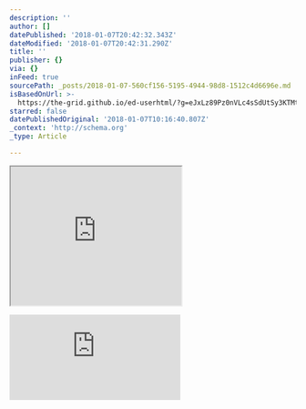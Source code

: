 ```yaml
---
description: ''
author: []
datePublished: '2018-01-07T20:42:32.343Z'
dateModified: '2018-01-07T20:42:31.290Z'
title: ''
publisher: {}
via: {}
inFeed: true
sourcePath: _posts/2018-01-07-560cf156-5195-4944-98d8-1512c4d6696e.md
isBasedOnUrl: >-
  https://the-grid.github.io/ed-userhtml/?g=eJxLz89Pz0nVLc4sSdUtSy3KTMtMTizJzM-zUkgHy1gYJlkmmpmZJVsapRqnmlvoZZTk5gAAERwSiw
starred: false
datePublishedOriginal: '2018-01-07T10:16:40.807Z'
_context: 'http://schema.org'
_type: Article

---
```

<iframe src="https://the-grid.github.io/ed-userhtml/?g=eJxLz89Pz0nVLc4sSdUtSy3KTMtMTizJzM-zUkgHy1gYJlkmmpmZJVsapRqnmlvoZZTk5gAAERwSiw" height="244" style=""></iframe>

![](https://the-grid-user-content.s3-us-west-2.amazonaws.com/3881abbf-d15e-4bfc-a74f-018c7d6e876f.html)